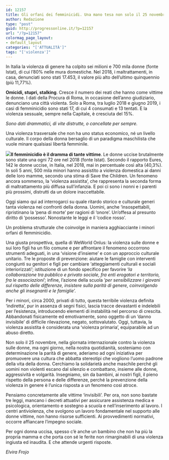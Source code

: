 ```yaml
---
id: 12157
title: Gli orfani dei femminicidi. Una mano tesa non solo il 25 novembre
author: Redazione
type: "post"
guid: http://progressonline.it/?p=12157
url: "/?p=12157"
colormag_page_layout:
- default_layout
categories: "['ATTUALITÀ']"
tags: "['violenza']"
---
```


In Italia la violenza di genere ha colpito sei milioni e 700 mila donne (fonte Istat), di cui l’80% nelle mura domestiche. Nel 2018, i maltrattamenti, in casa, denunciati sono stati 17.453, il valore più alto dell’ultimo quinquennio (più 11,77%).

**Omicidi, stupri, stalking**. Cresce il numero dei reati che hanno come vittime le donne. I dati della Procura di Roma, in occasione dell’anno giudiziario, denunciano una città violenta. Solo a Roma, tra luglio 2018 e giugno 2019, i casi di femminicidio sono stati 17, di cui 4 consumati e 13 tentati. E la violenza sessuale, sempre nella Capitale, è cresciuta del 15%.

*Sono dati drammatici, di vite distrutte, o cancellate per sempre.*

Una violenza trasversale che non ha uno status economico, né un livello culturale. Il corpo della donna bersaglio di un paradigma maschilista che vuole minare qualsiasi libertà femminile.

![](https://progressonline.it/wp-content/uploads/2019/11/violence-against-women-4209778_1280-1024x634.jpg)**II femminicidio è il dramma di tante vittime**. Le donne uccise brutalmente sono state una ogni 72 ore nel 2018 (fonte Istat). Secondo il rapporto Eures, 142 le donne uccise, in Italia, nel 2018, mai in percentuale così alta (40,3%). In soli 5 anni, 500 mila minori hanno assistito a violenza domestica ai danni delle loro mamme, secondo una stima di Save the Children. Un fenomeno ancora sommerso, la ‘violenza assistita’, che rappresenta la seconda forma di maltrattamento più diffusa sull’infanzia. E poi ci sono i nonni e i parenti più prossimi, distrutti da un dolore inaccettabile.

Oggi siamo qui ad interrogarci su quale ritardo storico e culturale generi tanta violenza nei confronti della donna. Uomini, anche ‘insospettabili, ripristinano la ‘pena di morte’ per ragioni di ‘onore’. Un’offesa al presunto diritto di ‘possesso’. Nonostante le leggi e il ‘codice rosso’.

Un problema strutturale che coinvolge in maniera agghiacciante i minori orfani di femminicidio.

Una giusta prospettiva, quella di WeWorld Onlus: la violenza sulle donne e sui loro figli ha un filo comune e per affrontare il fenomeno occorrono strumenti adeguati, in una ‘visione d’insieme’ e con un approccio culturale unitario. Tre le proposte di prevenzione: aiutare le famiglie con interventi congiunti su genitori e figli per cambiare ‘atteggiamenti culturali e sociali interiorizzati’; istituzione di un fondo specifico per favorire ‘*la collaborazione tra pubblico e privato sociale, fra enti erogatori e territorio, fra le associazioni*’; infine, l’azione della scuola ‘*per sensibilizzare i giovani sul rispetto delle differenze, insistere sulla parità di genere, coinvolgendo anche gli insegnanti e le famiglie*’.

Per i minori, circa 2000, privati di tutto, questa terribile violenza definita ‘indiretta’, pur in assenza di segni fisici, lascia tracce devastanti e indelebili per l’esistenza, introducendo elementi di instabilità nel percorso di crescita. Abbandonati fisicamente ed emotivamente, sono oggetto di un ‘danno invisibile’ di difficile rilevazione, negato, sottovalutato. Oggi, tuttavia, la violenza assistita è considerata una ‘violenza primaria’, equiparabile ad un abuso diretto.

Non solo il 25 novembre, nella giornata internazionale contro la violenza sulle donne, ma ogni giorno, nella nostra quotidianità, sosteniamo con determinazione la parità di genere, aderiamo ad ogni iniziativa per promuovere una cultura che abbatta stereotipi che vogliono l’uomo padrone della vita della donna. Cerchiamo la solidarietà anche maschile perché gli uomini non violenti escano dal silenzio e combattano, insieme alle donne, aggressività e volgarità. Insegniamo, sin da bambini, ai nostri figli, il pieno rispetto della persona e delle differenze, perché la prevenzione della violenza in genere è l’unica risposta a un fenomeno così atroce.

Pensiamo concretamente alle vittime ‘invisibili’. Per ora, non sono bastate tre leggi, mancano i decreti attuativi per assicurare assistenza medica e psicologica, orientamento e sostegno a scuola e nell’inserimento al lavoro. I centri antiviolenza, che svolgono un lavoro fondamentale nel supporto alle donne vittime, non hanno risorse sufficienti. Ai provvedimenti normativi, occorre affiancare l’impegno sociale.

Per ogni donna uccisa, spesso c’è anche un bambino che non ha più la propria mamma e che porta con sé le ferite non rimarginabili di una violenza ingiusta ed inaudita. E che attende urgenti risposte.

*Elvira Frojo*